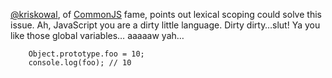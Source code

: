 [@kriskowal](http://twitter.com/kriskowal), of [CommonJS](http://commonjs.org) fame, points out lexical scoping could solve this issue. Ah, JavaScript you are a dirty little language. Dirty dirty…slut! Ya you like those global variables… aaaaaw yah…

```
    Object.prototype.foo = 10; 
    console.log(foo); // 10
```